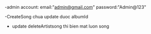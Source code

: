 -admin account:
email:"admin@gmail.com"
password:"Admin@123"

-CreateSong chua update duoc albumId

- update deleteArtistsong thi bien mat luon song
